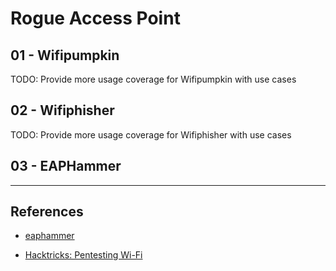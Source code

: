 # Rogue Access Point

## 01 - Wifipumpkin

TODO: Provide more usage coverage for Wifipumpkin with use cases

## 02 - Wifiphisher

TODO: Provide more usage coverage for Wifiphisher with use cases

## 03 - EAPHammer



---
## References

- [eaphammer](https://github.com/s0lst1c3/eaphammer)

- [Hacktricks: Pentesting Wi-Fi](https://book.hacktricks.xyz/generic-methodologies-and-resources/pentesting-wifi)